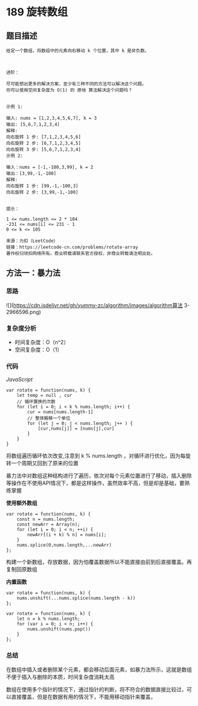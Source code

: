 # 189 旋转数组

## 题目描述

```
给定一个数组，将数组中的元素向右移动 k 个位置，其中 k 是非负数。

 

进阶：

尽可能想出更多的解决方案，至少有三种不同的方法可以解决这个问题。
你可以使用空间复杂度为 O(1) 的 原地 算法解决这个问题吗？
 

示例 1:

输入: nums = [1,2,3,4,5,6,7], k = 3
输出: [5,6,7,1,2,3,4]
解释:
向右旋转 1 步: [7,1,2,3,4,5,6]
向右旋转 2 步: [6,7,1,2,3,4,5]
向右旋转 3 步: [5,6,7,1,2,3,4]
示例 2:

输入：nums = [-1,-100,3,99], k = 2
输出：[3,99,-1,-100]
解释: 
向右旋转 1 步: [99,-1,-100,3]
向右旋转 2 步: [3,99,-1,-100]
 

提示：

1 <= nums.length <= 2 * 104
-231 <= nums[i] <= 231 - 1
0 <= k <= 105

来源：力扣（LeetCode）
链接：https://leetcode-cn.com/problems/rotate-array
著作权归领扣网络所有。商业转载请联系官方授权，非商业转载请注明出处。
```

## 方法一：暴力法

### 思路

![](https://cdn.jsdelivr.net/gh/yummy-zc/algorithm/images/algorithm算法 3-2966596.png)

### 复杂度分析

- 时间复杂度：O（n^2）
- 空间复杂度：O（1）

### 代码

*JavaScript*

```JS
var rotate = function(nums, k) {
    let temp = null , cur 
    // 循环置换的次数
    for (let i = 0; i < k % nums.length; i++) {
        cur = nums[nums.length-1]
      	// 整体搬移一个单位
        for (let j = 0; j < nums.length; j++ ) {
          	[cur,nums[j]] = [nums[j],cur]
        }
    }
}
```

将数组遍历循环依次改变,注意到  k % nums.length ，对循环进行优化，因为每旋转一个周期又回到了原来的位置

暴力法中对数组这种结构进行了遍历，依次对每个元素位置进行了移动，插入删除等操作在不使用API情况下，都是这样操作，虽然效率不高，但是却是基础，要熟练掌握

**使用额外数组**

```JS
var rotate = function(nums, k) {
    const n = nums.length;
    const newArr = Array(n);
    for (let i = 0; i < n; ++i) {
        newArr[(i + k) % n] = nums[i];
    }
  	nums.splice(0,nums.length,...newArr)
};
```

构建一个新数组，存放数据，因为怕覆盖数据所以不能直接由前到后直接覆盖。再复制回原数组

**内置函数**

```JS
var rotate = function(nums, k) {
    nums.unshift(...nums.splice(nums.length - k))
};

var rotate = function(nums, k) {
    let n = k % nums.length;
    for (var i = 0; i < n; i++) {
        nums.unshift(nums.pop())
    }
};
```

### **总结**

在数组中插入或者删除某个元素，都会移动后面元素，如暴力法所示，这就是数组不便于插入与删除的本质，时间复杂度消耗太高

数组在使用多个指针的情况下，通过指针的判断，将不符合的数据直接比较过，可以直接覆盖，但是在数据有用的情况下，不能用移动指针来覆盖，